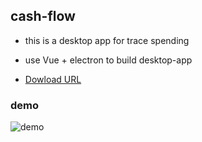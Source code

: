 ## cash-flow

- this is a desktop app for trace spending

- use Vue + electron to build desktop-app

- [Dowload URL](https://drive.google.com/drive/folders/1MZcM972Z8GuymjeUBp3Rt89ZYR3nnS6I)

### demo
![demo](https://i.imgur.com/r30YKYn.png)
